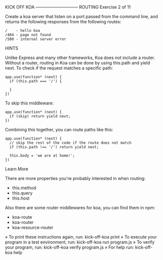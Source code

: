 
 KICK OFF KOA
──────────────
 ROUTING
 Exercise 2 of 11

Create a koa server that listen on a port passed from the command line, and returns the following responses from the following routes:

    /    - hello koa
    /404 - page not found
    /500 - internal server error

HINTS

Unlike Express and many other frameworks, Koa does not include a router. Without a router, routing in Koa can be done by using this.path and yield next. To check if the request matches a specific path:

    app.use(function* (next) {
      if (this.path === '/') {

      }
    })

To skip this middleware:

    app.use(function* (next) {
      if (skip) return yield next;
    })

Combining this together, you can route paths like this:

    app.use(function* (next) {
      // skip the rest of the code if the route does not match
      if (this.path !== '/') return yield next;

      this.body = 'we are at home!';
    })

Learn More

There are more properties you're probably interested in when routing:

  * this.method
  * this.query
  * this.host

Also there are some router middlewares for koa, you can find them in npm:

  * koa-route
  * koa-router
  * koa-resource-router


 » To print these instructions again, run: kick-off-koa print
 » To execute your program in a test environment, run: kick-off-koa run program.js
 » To verify your program, run: kick-off-koa verify program.js
 » For help run: kick-off-koa help


